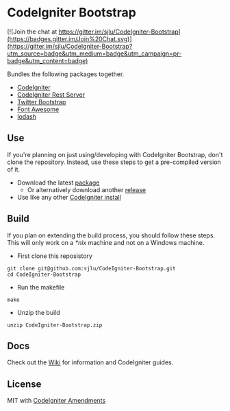 # CodeIgniter Bootstrap

[![Join the chat at https://gitter.im/sjlu/CodeIgniter-Bootstrap](https://badges.gitter.im/Join%20Chat.svg)](https://gitter.im/sjlu/CodeIgniter-Bootstrap?utm_source=badge&utm_medium=badge&utm_campaign=pr-badge&utm_content=badge)

Bundles the following packages together.

* [CodeIgniter](https://github.com/bcit-ci/CodeIgniter)
* [CodeIgniter Rest Server](https://github.com/chriskacerguis/codeigniter-restserver)
* [Twitter Bootstrap](https://github.com/twbs/bootstrap)
* [Font Awesome](https://github.com/FortAwesome/Font-Awesome)
* [lodash](https://github.com/lodash/lodash)

## Use

If you're planning on just using/developing with CodeIgniter Bootstrap, don't clone the repository. Instead, use these steps to get a pre-compiled version of it.

* Download the latest [package](https://github.com/sjlu/CodeIgniter-Bootstrap/releases/download/1.0.1/CodeIgniter-Bootstrap.zip)
    * Or alternatively download another [release](https://github.com/sjlu/CodeIgniter-Bootstrap/releases)
* Use like any other [CodeIgniter install](http://codeigniter.com/user_guide/installation/index.html)

## Build

If you plan on extending the build process, you should follow these steps. This will only work on a _*nix_ machine and not on a Windows machine.

* First clone this reposistory
```
git clone git@github.com:sjlu/CodeIgniter-Bootstrap.git
cd CodeIgniter-Bootstrap
```

* Run the makefile
```
make
```

* Unzip the build
```
unzip CodeIgniter-Bootstrap.zip
```

## Docs

Check out the [Wiki](https://github.com/sjlu/CodeIgniter-Bootstrap/wiki) for information and CodeIgniter guides.

## License

MIT with [CodeIgniter Amendments](http://codeigniter.com/user_guide/license.html)
